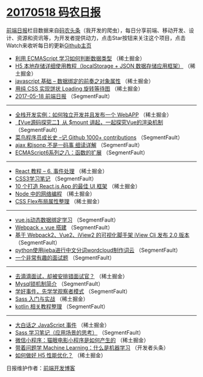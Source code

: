 # [20170518 码农日报](18.md)

[前端日报](http://caibaojian.com/c/news)栏目数据来自[码农头条](http://hao.caibaojian.com/)（我开发的爬虫），每日分享前端、移动开发、设计、资源和资讯等，为开发者提供动力，点击Star按钮来关注这个项目，点击Watch来收听每日的更新[Github主页](https://github.com/kujian/frontendDaily)
* [利用 ECMAScript 学习如何判断数据类型](http://hao.caibaojian.com/38414.html) （稀土掘金）
* [H5 本地存储详细使用教程（localStorage + JSON 数据存储应用框架）](http://hao.caibaojian.com/38406.html) （稀土掘金）
* [javascript 基础 &#8211; 数据绑定的前奏之对象属性](http://hao.caibaojian.com/38408.html) （稀土掘金）
* [用纯 CSS 实现饼状 Loading 旋转等待图](http://hao.caibaojian.com/38410.html) （稀土掘金）
* [2017-05-18 前端日报](http://hao.caibaojian.com/38439.html) （SegmentFault）

***
* [全栈开发实例：如何独立开发并且发布一个 WebAPP](http://hao.caibaojian.com/38413.html) （稀土掘金）
* [【Vue源码探究二】从 $mount 讲起，一起探究Vue的渲染机制](http://hao.caibaojian.com/38443.html) （SegmentFault）
* [菜鸟程序员成长史 &#8211;记 Github 1000+ contributions](http://hao.caibaojian.com/38434.html) （SegmentFault）
* [ajax 和jsonp 不是一码事 细读详解](http://hao.caibaojian.com/38446.html) （SegmentFault）
* [ECMAScript6系列之八：函数的扩展](http://hao.caibaojian.com/38436.html) （SegmentFault）

***
* [React 教程 &#8211; 6. 事件处理](http://hao.caibaojian.com/38399.html) （稀土掘金）
* [CSS3学习笔记](http://hao.caibaojian.com/38448.html) （SegmentFault）
* [10 个打造 React.js App 的最佳 UI 框架](http://hao.caibaojian.com/38400.html) （稀土掘金）
* [Node 中的网络编程](http://hao.caibaojian.com/38411.html) （稀土掘金）
* [CSS Flex布局属性整理](http://hao.caibaojian.com/38401.html) （稀土掘金）

***
* [vue.js动态数据绑定学习](http://hao.caibaojian.com/38440.html) （SegmentFault）
* [Webpack + vue 搭建](http://hao.caibaojian.com/38441.html) （SegmentFault）
* [基于 Webpack2、Vue2、iView2 的可视化脚手架 iView Cli 发布 2.0 版本](http://hao.caibaojian.com/38433.html) （SegmentFault）
* [python使用jieba进行中文分词wordcloud制作词云](http://hao.caibaojian.com/38445.html) （SegmentFault）
* [一个非常有趣的面试题](http://hao.caibaojian.com/38435.html) （SegmentFault）

***
* [去滴滴面试，却被安排错面试官？](http://hao.caibaojian.com/38398.html) （稀土掘金）
* [Mysql锁机制简介](http://hao.caibaojian.com/38437.html) （SegmentFault）
* [学好事件，先学学观察者模式](http://hao.caibaojian.com/38449.html) （SegmentFault）
* [Sass 入门与实战](http://hao.caibaojian.com/38412.html) （稀土掘金）
* [kotlin 相关教程整理](http://hao.caibaojian.com/38432.html) （SegmentFault）

***
* [大白话之 JavaScript 事件](http://hao.caibaojian.com/38405.html) （稀土掘金）
* [Sass 学习笔记（应用场景的思考）](http://hao.caibaojian.com/38444.html) （SegmentFault）
* [微信小程序：猫眼电影小程序是如何产生的](http://hao.caibaojian.com/38407.html) （稀土掘金）
* [带着问题学 Machine Learning：什么是机器学习](http://hao.caibaojian.com/38468.html) （开发者头条）
* [如何做好 H5 性能优化？](http://hao.caibaojian.com/38397.html) （稀土掘金）

日报维护作者：[前端开发博客](http://caibaojian.com/) 
